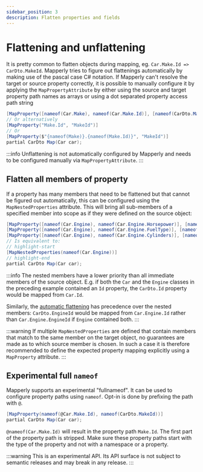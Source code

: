 ```yaml
---
sidebar_position: 3
description: Flatten properties and fields
---
```


# Flattening and unflattening

It is pretty common to flatten objects during mapping, eg. `Car.Make.Id => CarDto.MakeId`.
Mapperly tries to figure out flattenings automatically by making use of the pascal case C# notation.
If Mapperly can't resolve the target or source property correctly, it is possible to manually configure it by applying the `MapPropertyAttribute`
by either using the source and target property path names as arrays or using a dot separated property access path string

```csharp
[MapProperty([nameof(Car.Make), nameof(Car.Make.Id)], [nameof(CarDto.MakeId)])]
// Or alternatively
[MapProperty("Make.Id", "MakeId")]
// Or
[MapProperty($"{nameof(Make)}.{nameof(Make.Id)}", "MakeId")]
partial CarDto Map(Car car);
```

:::info
Unflattening is not automatically configured by Mapperly and needs to be configured manually via `MapPropertyAttribute`.
:::

## Flatten all members of property

If a property has many members that need to be flattened but that cannot be figured out automatically, this can be configured using the `MapNestedProperties` attribute.
This will bring all sub-members of a specified member into scope as if they were defined on the source object:

```csharp
[MapProperty([nameof(Car.Engine), nameof(Car.Engine.Horsepower)], [nameof(CarDto.Horsepower)])]
[MapProperty([nameof(Car.Engine), nameof(Car.Engine.FuelType)], [nameof(CarDto.FuelType)])]
[MapProperty([nameof(Car.Engine), nameof(Car.Engine.Cylinders)], [nameof(CarDto.Cylinders)])]
// Is equivalent to:
// highlight-start
[MapNestedProperties(nameof(Car.Engine))]
// highlight-end
partial CarDto Map(Car car);
```

:::info
The nested members have a lower priority than all immediate members of the source object.
E.g. if both the `Car` and the `Engine` classes in the preceding example contained an `Id` property, the `CarDto.Id` property would be mapped from `Car.Id`.

Similarly, the [automatic flattening](#flattening-and-unflattening) has precedence over the nested members:
`CarDto.EngineId` would be mapped from `Car.Engine.Id` rather than `Car.Engine.EngineId` if `Engine` contained both.
:::

:::warning
If multiple `MapNestedProperties` are defined that contain members that match to the same member on the target object, no guarantees are made as to which source member is chosen.
In such a case it is therefore recommended to define the expected property mapping explicitly using a `MapProperty` attribute.
:::

## Experimental full `nameof`

Mapperly supports an experimental "fullnameof".
It can be used to configure property paths using `nameof`.
Opt-in is done by prefixing the path with `@`.

```csharp
[MapProperty(nameof(@Car.Make.Id), nameof(CarDto.MakeId))]
partial CarDto Map(Car car);
```

`@nameof(Car.Make.Id)` will result in the property path `Make.Id`.
The first part of the property path is stripped.
Make sure these property paths start with the type of the property and not with a namespace or a property.

:::warning
This is an experimental API.
Its API surface is not subject to semantic releases and may break in any release.
:::
